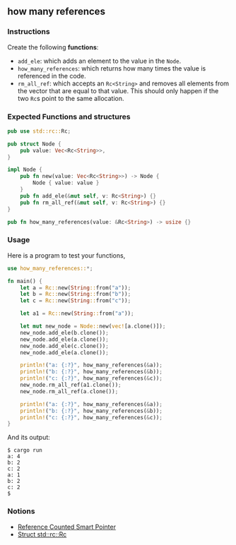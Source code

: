 ## how many references

### Instructions

Create the following **functions**:

- `add_ele`: which adds an element to the value in the `Node`.
- `how_many_references`: which returns how many times the value is referenced in the code.
- `rm_all_ref`: which accepts an `Rc<String>` and removes all elements from the vector that are equal to that value. This should only happen if the two `Rc`s point to the same allocation.

### Expected Functions and structures

```rust
pub use std::rc::Rc;

pub struct Node {
    pub value: Vec<Rc<String>>,
}

impl Node {
    pub fn new(value: Vec<Rc<String>>) -> Node {
        Node { value: value }
    }
    pub fn add_ele(&mut self, v: Rc<String>) {}
    pub fn rm_all_ref(&mut self, v: Rc<String>) {}
}

pub fn how_many_references(value: &Rc<String>) -> usize {}
```

### Usage

Here is a program to test your functions,

```rust
use how_many_references::*;

fn main() {
    let a = Rc::new(String::from("a"));
    let b = Rc::new(String::from("b"));
    let c = Rc::new(String::from("c"));

    let a1 = Rc::new(String::from("a"));

    let mut new_node = Node::new(vec![a.clone()]);
    new_node.add_ele(b.clone());
    new_node.add_ele(a.clone());
    new_node.add_ele(c.clone());
    new_node.add_ele(a.clone());

    println!("a: {:?}", how_many_references(&a));
    println!("b: {:?}", how_many_references(&b));
    println!("c: {:?}", how_many_references(&c));
    new_node.rm_all_ref(a1.clone());
    new_node.rm_all_ref(a.clone());

    println!("a: {:?}", how_many_references(&a));
    println!("b: {:?}", how_many_references(&b));
    println!("c: {:?}", how_many_references(&c));
}
```

And its output:

```console
$ cargo run
a: 4
b: 2
c: 2
a: 1
b: 2
c: 2
$
```

### Notions

- [Reference Counted Smart Pointer](https://doc.rust-lang.org/book/ch15-04-rc.html)
- [Struct std::rc::Rc](https://doc.rust-lang.org/std/rc/struct.Rc.html)
